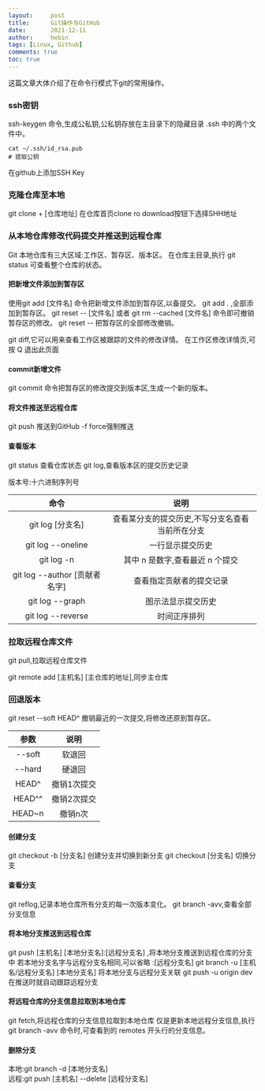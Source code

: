 ```yaml
---
layout:     post
title:      Git操作与GitHub
date:       2021-12-11
author:     hebin
tags: [Linux, Github]
comments: true
toc: true
---
```


这篇文章大体介绍了在命令行模式下git的常用操作。

### ssh密钥

ssh-keygen 命令,生成公私钥,公私钥存放在主目录下的隐藏目录 .ssh 中的两个文件中。
```
cat ~/.ssh/id_rsa.pub
# 提取公钥
```
在github上添加SSH Key
### 克隆仓库至本地
git clone + [仓库地址]
在仓库首页clone ro download按钮下选择SHH地址

### 从本地仓库修改代码提交并推送到远程仓库

Git 本地仓库有三大区域:工作区、暂存区、版本区。
在仓库主目录,执行 git status 可查看整个仓库的状态。

#### 把新增文件添加到暂存区
使用git add [文件名] 命令把新增文件添加到暂存区,以备提交。
git add . ,全部添加到暂存区。
git reset -- [文件名] 或者 git rm --cached [文件名] 命令即可撤销暂存区的修改。
git reset -- 把暂存区的全部修改撤销。

git diff,它可以用来查看工作区被跟踪的文件的修改详情。
在工作区修改详情页,可按 Q 退出此页面

#### commit新增文件

git commit 命令把暂存区的修改提交到版本区,生成一个新的版本。

#### 将文件推送至远程仓库
git push 推送到GitHub
-f force强制推送

#### 查看版本
git status 查看仓库状态
git log,查看版本区的提交历史记录

版本号:十六进制序列号

|命令|说明|
|:-----:|:-----:|
|git log [分支名] |查看某分支的提交历史,不写分支名查看当前所在分支|
|git log --oneline| 一行显示提交历史|
|git log -n |其中 n 是数字,查看最近 n 个提交|
|git log --author [贡献者名字] |查看指定贡献者的提交记录|
|git log --graph |图示法显示提交历史|
|git log --reverse |时间正序排列 |

### 拉取远程仓库文件
git pull,拉取远程仓库文件

git remote add [主机名] [主仓库的地址],同步主仓库

### 回退版本


git reset --soft HEAD^ 撤销最近的一次提交,将修改还原到暂存区。

|参数|说明|
|:---:|:----:|
|--soft| 软退回|
|--hard|硬退回|
|HEAD^|撤销1次提交|
|HEAD^^ |撤销2次提交|
|HEAD~n|撤销n次|

#### 创建分支

git checkout -b [分支名] 创建分支并切换到新分支
git checkout [分支名] 切换分支

#### 查看分支

git reflog,记录本地仓库所有分支的每一次版本变化。
git branch -avv,查看全部分支信息


#### 将本地分支推送到远程仓库

git push [主机名] [本地分支名]:[远程分支名] ,将本地分支推送到远程仓库的分支中
若本地分支名字与远程分支名相同,可以省略 :[远程分支名]
git branch -u [主机名/远程分支名] [本地分支名] 将本地分支与远程分支关联
git push -u origin dev 在推送时就自动跟踪远程分支


#### 将远程仓库的分支信息拉取到本地仓库

git fetch,将远程仓库的分支信息拉取到本地仓库
仅是更新本地远程分支信息,执行 git branch -avv 命令时,可查看到的 remotes 开头行的分支信息。

#### 删除分支
本地:git branch -d [本地分支名]	
远程:git push [主机名] --delete [远程分支名]	